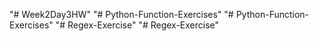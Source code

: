 "# Week2Day3HW" 
"# Python-Function-Exercises" 
"# Python-Function-Exercises" 
"# Regex-Exercise" 
"# Regex-Exercise" 
